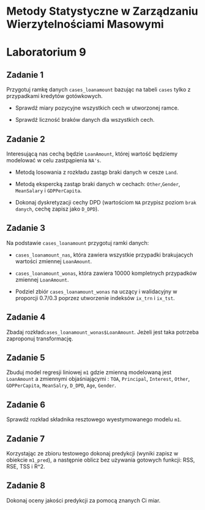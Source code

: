
# Metody Statystyczne w Zarządzaniu Wierzytelnościami Masowymi
# Laboratorium 9

## Zadanie 1


Przygotuj ramkę danych `cases_loanamount` bazując na tabeli `cases` tylko z przypadkami kredytów gotówkowych. 

* Sprawdź miary pozycyjne wszystkich cech w utworzonej ramce.

* Sprawdź liczność braków danych dla wszystkich cech.

## Zadanie 2

Interesującą nas cechą będzie `LoanAmount`, której wartość będziemy modelować w celu zastpąpienia `NA's`.

* Metodą losowania z rozkładu zastąp braki danych w cesze `Land`.

* Metodą ekspercką zastąp braki danych w cechach: `Other`,`Gender`, `MeanSalary` i `GDPPerCapita`.

* Dokonaj dyskretyzacji cechy DPD (wartościom `NA` przypisz poziom `brak danych`, cechę zapisz jako `D_DPD`).

## Zadanie 3

Na podstawie `cases_loanamount` przygotuj ramki danych:

* `cases_loanamount_nas`, która zawiera wszystkie przypadki brakujacych wartości zmiennej `LoanAmount`.

* `cases_loanamount_wonas`, która zawiera 10000 kompletnych przypadków zmiennej `LoanAmount`.

*  Podziel zbiór `cases_loanamount_wonas` na uczący i walidacyjny w proporcji 0.7/0.3 poprzez utworzenie indeksów `ix_trn` i `ix_tst`.

## Zadanie 4

Zbadaj rozkład`cases_loanamount_wonas$LoanAmount`. Jeżeli jest taka potrzeba zaproponuj transformację.

## Zadanie 5 

Zbuduj model regresji  liniowej `m1` gdzie zmienną modelowaną jest `LoanAmount` a zmiennymi objaśniającymi : `TOA`, `Principal`, `Interest`, `Other`, `GDPPerCapita`, `MeanSalry`, `D_DPD`, `Age`, `Gender`.

## Zadanie 6

Sprawdź rozkład składnika resztowego wyestymowanego modelu `m1`.

## Zadanie 7

Korzystając ze zbioru testowego dokonaj predykcji (wyniki zapisz w obiekcie `m1_pred`), a następnie oblicz bez używania gotowych funkcji: RSS, RSE, TSS i R^2.

## Zadanie 8

Dokonaj oceny jakości predykcji za pomocą znanych Ci miar.




